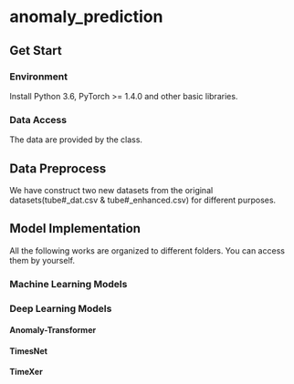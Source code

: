 # anomaly_prediction

## Get Start
### Environment
Install Python 3.6, PyTorch >= 1.4.0 and other basic libraries.
### Data Access
The data are provided by the class.
## Data Preprocess
We have construct two new datasets from the original datasets(tube#_dat.csv & tube#_enhanced.csv) for different purposes.
## Model Implementation
All the following works are organized to different folders. You can access them by yourself.
### Machine Learning Models
### Deep Learning Models
#### Anomaly-Transformer
#### TimesNet
#### TimeXer

